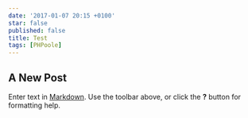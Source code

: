 ```yaml
---
date: '2017-01-07 20:15 +0100'
star: false
published: false
title: Test
tags: [PHPoole]
---
```

## A New Post

Enter text in [Markdown](http://daringfireball.net/projects/markdown/). Use the toolbar above, or click the **?** button for formatting help.

